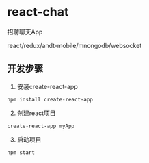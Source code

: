 # react-chat

招聘聊天App

react/redux/andt-mobile/mnongodb/websocket

## 开发步骤
1. 安装create-react-app
```
npm install create-react-app
```
2. 创建react项目
```
create-react-app myApp
```
3. 启动项目
```
npm start
```
